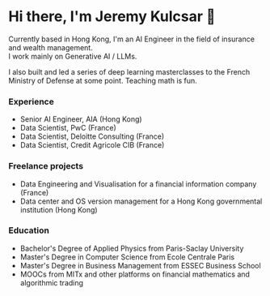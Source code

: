 # Hi there, I'm Jeremy Kulcsar 👋

Currently based in Hong Kong, I'm an AI Engineer in the field of insurance and wealth management.  
I work mainly on Generative AI / LLMs.

I also built and led a series of deep learning masterclasses to the French Ministry of Defense at some point. Teaching math is fun.

### Experience
- Senior AI Engineer, AIA (Hong Kong)
- Data Scientist, PwC (France)
- Data Scientist, Deloitte Consulting (France)
- Data Scientist, Credit Agricole CIB (France)

### Freelance projects
- Data Engineering and Visualisation for a financial information company (France)
- Data center and OS version management for a Hong Kong governmental institution (Hong Kong)

### Education
- Bachelor's Degree of Applied Physics from Paris-Saclay University
- Master's Degree in Computer Science from Ecole Centrale Paris
- Master's Degree in Business Management from ESSEC Business School
- MOOCs from MITx and other platforms on financial mathematics and algorithmic trading
